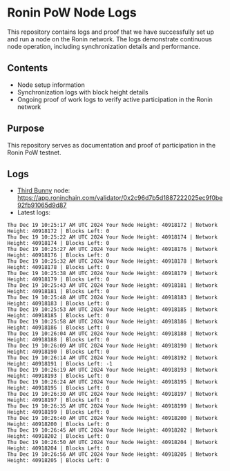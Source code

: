 # Ronin PoW Node Logs

This repository contains logs and proof that we have successfully set up and run a node on the Ronin network. The logs demonstrate continuous node operation, including synchronization details and performance.

## Contents

- Node setup information
- Synchronization logs with block height details
- Ongoing proof of work logs to verify active participation in the Ronin network

## Purpose

This repository serves as documentation and proof of participation in the Ronin PoW testnet.

## Logs

- [Third Bunny](https://thirdbunny.xyz/) node: https://app.roninchain.com/validator/0x2c96d7b5d1887222025ec9f0be92fb91065d9d87
- Latest logs:
```
Thu Dec 19 10:25:17 AM UTC 2024 Your Node Height: 40918172 | Network Height: 40918172 | Blocks Left: 0
Thu Dec 19 10:25:22 AM UTC 2024 Your Node Height: 40918174 | Network Height: 40918174 | Blocks Left: 0
Thu Dec 19 10:25:27 AM UTC 2024 Your Node Height: 40918176 | Network Height: 40918176 | Blocks Left: 0
Thu Dec 19 10:25:32 AM UTC 2024 Your Node Height: 40918178 | Network Height: 40918178 | Blocks Left: 0
Thu Dec 19 10:25:38 AM UTC 2024 Your Node Height: 40918179 | Network Height: 40918179 | Blocks Left: 0
Thu Dec 19 10:25:43 AM UTC 2024 Your Node Height: 40918181 | Network Height: 40918181 | Blocks Left: 0
Thu Dec 19 10:25:48 AM UTC 2024 Your Node Height: 40918183 | Network Height: 40918183 | Blocks Left: 0
Thu Dec 19 10:25:53 AM UTC 2024 Your Node Height: 40918185 | Network Height: 40918185 | Blocks Left: 0
Thu Dec 19 10:25:58 AM UTC 2024 Your Node Height: 40918186 | Network Height: 40918186 | Blocks Left: 0
Thu Dec 19 10:26:04 AM UTC 2024 Your Node Height: 40918188 | Network Height: 40918188 | Blocks Left: 0
Thu Dec 19 10:26:09 AM UTC 2024 Your Node Height: 40918190 | Network Height: 40918190 | Blocks Left: 0
Thu Dec 19 10:26:14 AM UTC 2024 Your Node Height: 40918192 | Network Height: 40918191 | Blocks Left: -1
Thu Dec 19 10:26:19 AM UTC 2024 Your Node Height: 40918193 | Network Height: 40918193 | Blocks Left: 0
Thu Dec 19 10:26:24 AM UTC 2024 Your Node Height: 40918195 | Network Height: 40918195 | Blocks Left: 0
Thu Dec 19 10:26:30 AM UTC 2024 Your Node Height: 40918197 | Network Height: 40918197 | Blocks Left: 0
Thu Dec 19 10:26:35 AM UTC 2024 Your Node Height: 40918199 | Network Height: 40918199 | Blocks Left: 0
Thu Dec 19 10:26:40 AM UTC 2024 Your Node Height: 40918200 | Network Height: 40918200 | Blocks Left: 0
Thu Dec 19 10:26:45 AM UTC 2024 Your Node Height: 40918202 | Network Height: 40918202 | Blocks Left: 0
Thu Dec 19 10:26:50 AM UTC 2024 Your Node Height: 40918204 | Network Height: 40918204 | Blocks Left: 0
Thu Dec 19 10:26:56 AM UTC 2024 Your Node Height: 40918205 | Network Height: 40918205 | Blocks Left: 0
```
